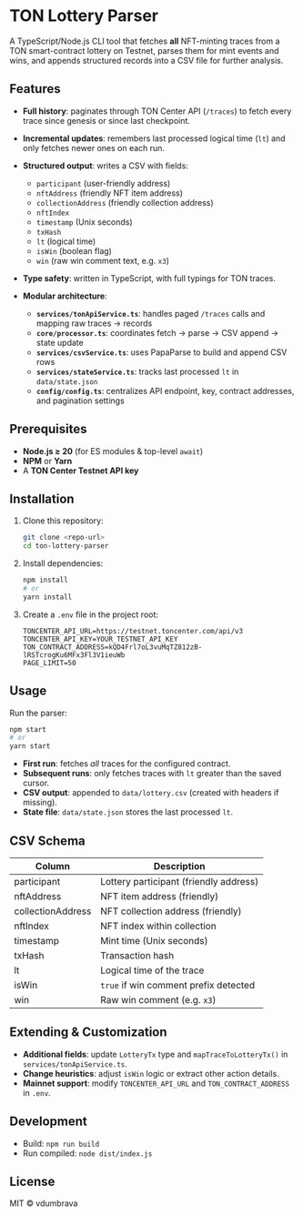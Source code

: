 # TON Lottery Parser

A TypeScript/Node.js CLI tool that fetches **all** NFT-minting traces from a TON smart-contract lottery on Testnet, parses them for mint events and wins, and appends structured records into a CSV file for further analysis.

## Features

* **Full history**: paginates through TON Center API (`/traces`) to fetch every trace since genesis or since last checkpoint.
* **Incremental updates**: remembers last processed logical time (`lt`) and only fetches newer ones on each run.
* **Structured output**: writes a CSV with fields:

  * `participant` (user-friendly address)
  * `nftAddress` (friendly NFT item address)
  * `collectionAddress` (friendly collection address)
  * `nftIndex`
  * `timestamp` (Unix seconds)
  * `txHash`
  * `lt` (logical time)
  * `isWin` (boolean flag)
  * `win` (raw win comment text, e.g. `x3`)
* **Type safety**: written in TypeScript, with full typings for TON traces.
* **Modular architecture**:

  * **`services/tonApiService.ts`**: handles paged `/traces` calls and mapping raw traces → records
  * **`core/processor.ts`**: coordinates fetch → parse → CSV append → state update
  * **`services/csvService.ts`**: uses PapaParse to build and append CSV rows
  * **`services/stateService.ts`**: tracks last processed `lt` in `data/state.json`
  * **`config/config.ts`**: centralizes API endpoint, key, contract addresses, and pagination settings

## Prerequisites

* **Node.js ≥ 20** (for ES modules & top-level `await`)
* **NPM** or **Yarn**
* A **TON Center Testnet API key**

## Installation

1. Clone this repository:

   ```bash
   git clone <repo-url>
   cd ton-lottery-parser
   ```
2. Install dependencies:

   ```bash
   npm install
   # or
   yarn install
   ```
3. Create a `.env` file in the project root:

   ```env
   TONCENTER_API_URL=https://testnet.toncenter.com/api/v3
   TONCENTER_API_KEY=YOUR_TESTNET_API_KEY
   TON_CONTRACT_ADDRESS=kQD4Frl7oL3vuMqTZ812zB-lRSTcrogKu6MFx3Fl3V1ieuWb
   PAGE_LIMIT=50
   ```

## Usage

Run the parser:

```bash
npm start
# or
yarn start
```

* **First run**: fetches *all* traces for the configured contract.
* **Subsequent runs**: only fetches traces with `lt` greater than the saved cursor.
* **CSV output**: appended to `data/lottery.csv` (created with headers if missing).
* **State file**: `data/state.json` stores the last processed `lt`.

## CSV Schema

| Column            | Description                            |
| ----------------- | -------------------------------------- |
| participant       | Lottery participant (friendly address) |
| nftAddress        | NFT item address (friendly)            |
| collectionAddress | NFT collection address (friendly)      |
| nftIndex          | NFT index within collection            |
| timestamp         | Mint time (Unix seconds)               |
| txHash            | Transaction hash                       |
| lt                | Logical time of the trace              |
| isWin             | `true` if win comment prefix detected  |
| win               | Raw win comment (e.g. `x3`)            |

## Extending & Customization

* **Additional fields**: update `LotteryTx` type and `mapTraceToLotteryTx()` in `services/tonApiService.ts`.
* **Change heuristics**: adjust `isWin` logic or extract other action details.
* **Mainnet support**: modify `TONCENTER_API_URL` and `TON_CONTRACT_ADDRESS` in `.env`.

## Development

* Build: `npm run build`
* Run compiled: `node dist/index.js`

## License

MIT © vdumbrava
